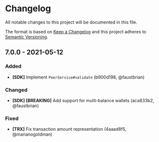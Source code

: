 # Changelog

All notable changes to this project will be documented in this file.

The format is based on [Keep a Changelog](http://keepachangelog.com/en/1.0.0/)
and this project adheres to [Semantic Versioning](http://semver.org/spec/v2.0.0.html).

## 7.0.0 - 2021-05-12

### Added

- **[SDK]** Implement `PeerService#validate` (b900d198, @faustbrian)

### Changed

- **[SDK]** **[BREAKING]** Add support for multi-balance wallets (aca833b2, @faustbrian)

### Fixed

- **[TRX]** Fix transaction amount representation (4aaad8f5, @marianogoldman)
